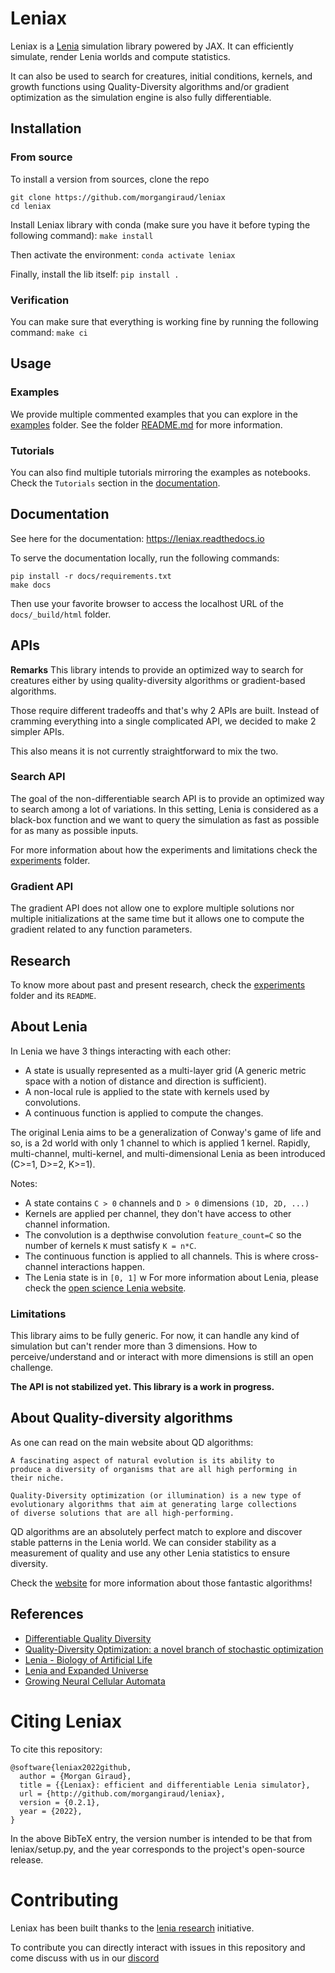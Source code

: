# Leniax

Leniax is a [Lenia](https://chakazul.github.io/lenia.html) simulation library powered by JAX.
It can efficiently simulate, render Lenia worlds and compute statistics.

It can also be used to search for creatures, initial conditions, kernels, and growth functions using Quality-Diversity algorithms and/or gradient optimization as the simulation engine is also fully differentiable.

## Installation

### From source
To install a version from sources, clone the repo
```
git clone https://github.com/morgangiraud/leniax
cd leniax
```

Install Leniax library with conda (make sure you have it before typing the following command): `make install`

Then activate the environment: `conda activate leniax`

Finally, install the lib itself: `pip install .`

### Verification
You can make sure that everything is working fine by running the following command: `make ci`

## Usage

### Examples
We provide multiple commented examples that you can explore in the [examples](examples) folder. See the folder [README.md](examples/README.md) for more information.

### Tutorials
You can also find multiple tutorials mirroring the examples as notebooks. Check the `Tutorials` section in the [documentation](https://leniax.readthedocs.io).

## Documentation
See here for the documentation: https://leniax.readthedocs.io

To serve the documentation locally, run the following commands:
```
pip install -r docs/requirements.txt
make docs
```
Then use your favorite browser to access the localhost URL of the `docs/_build/html` folder.

## APIs

**Remarks**
This library intends to provide an optimized way to search for creatures either by using quality-diversity algorithms or gradient-based algorithms.

Those require different tradeoffs and that's why 2 APIs are built. Instead of cramming everything into a single complicated API, we decided to make 2 simpler APIs. 

This also means it is not currently straightforward to mix the two.

### Search API
The goal of the non-differentiable search API is to provide an optimized way to search among a lot of variations.
In this setting, Lenia is considered as a black-box function and we want to query the simulation as fast as possible for as many as possible inputs.

For more information about how the experiments and limitations check the [experiments](experiments) folder.

### Gradient API
The gradient API does not allow one to explore multiple solutions nor multiple initializations at the same time but it allows one to compute the gradient related to any function parameters.

## Research
To know more about past and present research, check the [experiments](experiments) folder and its `README`.

## About Lenia
In Lenia we have 3 things interacting with each other:
- A state is usually represented as a multi-layer grid (A generic metric space with a notion of distance and direction is sufficient).
- A non-local rule is applied to the state with kernels used by convolutions.
- A continuous function is applied to compute the changes.

The original Lenia aims to be a generalization of Conway's game of life and so, is a 2d world with only 1 channel to which is applied 1 kernel.
Rapidly, multi-channel, multi-kernel, and multi-dimensional Lenia as been introduced (C>=1, D>=2, K>=1).

Notes:
- A state contains `C > 0` channels and `D > 0` dimensions `(1D, 2D, ...)`
- Kernels are applied per channel, they don't have access to other channel information.
- The convolution is a depthwise convolution `feature_count=C` so the number of kernels `K` must satisfy `K = n*C`.
- The continuous function is applied to all channels. This is where cross-channel interactions happen.
- The Lenia state is in `[0, 1]`
w
For more information about Lenia, please check the [open science Lenia website](https://openlenia.github.io/).

### Limitations
This library aims to be fully generic. For now, it can handle any kind of simulation but can't render more than 3 dimensions. How to perceive/understand and or interact with more dimensions is still an open challenge.

**The API is not stabilized yet. This library is a work in progress.**

## About Quality-diversity algorithms
As one can read on the main website about QD algorithms:

```
A fascinating aspect of natural evolution is its ability to
produce a diversity of organisms that are all high performing in
their niche.

Quality-Diversity optimization (or illumination) is a new type of
evolutionary algorithms that aim at generating large collections
of diverse solutions that are all high-performing. 
```

QD algorithms are an absolutely perfect match to explore and discover stable patterns in the Lenia world.  We can consider stability as a measurement of quality and use any other Lenia statistics to ensure diversity.

Check the [website](https://quality-diversity.github.io/) for more information about those fantastic algorithms!

## References
- [Differentiable Quality Diversity](https://arxiv.org/abs/2106.03894)
- [Quality-Diversity Optimization: a novel branch of stochastic optimization](https://arxiv.org/abs/2012.04322)
- [Lenia - Biology of Artificial Life](https://arxiv.org/abs/1812.05433)
- [Lenia and Expanded Universe](https://arxiv.org/abs/2005.03742)
- [Growing Neural Cellular Automata](https://distill.pub/2020/growing-ca/)

# Citing Leniax
To cite this repository:
```
@software{leniax2022github,
  author = {Morgan Giraud},
  title = {{Leniax}: efficient and differentiable Lenia simulator},
  url = {http://github.com/morgangiraud/leniax},
  version = {0.2.1},
  year = {2022},
}
```

In the above BibTeX entry, the version number is intended to be that from leniax/setup.py, and the year corresponds to the project's open-source release.

# Contributing
Leniax has been built thanks to the [lenia research](https://lenia.world) initiative. 

To contribute you can directly interact with issues in this repository and come discuss with us in our [discord](https://discord.gg/4TFNnCkJta)